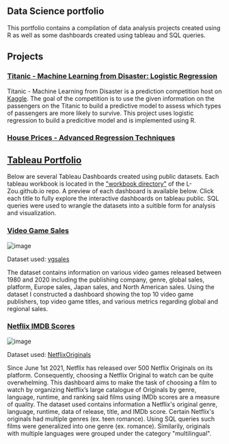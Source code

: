 ## Data Science portfolio

This portfolio contains a compilation of data analysis projects created using R as well as some dashboards created using tableau and SQL queries.

## Projects

### [Titanic - Machine Learning from Disaster: Logistic Regression](https://l-zou.github.io/titanic/titanic.html)

Titanic - Machine Learning from Disaster is a prediction competition host on [Kaggle](https://www.kaggle.com/c/titanic). The goal of the competition is to use the given information on the passengers on the Titanic to build a predictive model to assess which types of passengers are more likely to survive. This project uses logistic regression to build a predicitive model and is implemented using R. 

### [House Prices - Advanced Regression Techniques](https://lfsadf-zou.github.io/titanic/titanic.html)



## [Tableau Portfolio](https://public.tableau.com/profile/lily3153#!/)

Below are several Tableau Dashboards created using public datasets. Each tableau workbook is located in the ["workbook directory"](https://github.com/L-Zou/L-Zou.github.io/tree/main/workbook) of the L-Zou.github.io repo. A preview of each dashboard is available below. Click each title to fully explore the interactive dashboards on tableau public. SQL queries were used to wrangle the datasets into a suitible form for analysis and visualization. 

### [Video Game Sales](https://public.tableau.com/views/Book1_16240831851680/Dashboard2?:language=en-US&:display_count=n&:origin=viz_share_link)

![image](https://user-images.githubusercontent.com/46811504/122661305-e12ac000-d156-11eb-9f80-df1299b98bb5.png)

Dataset used: [vgsales](https://www.kaggle.com/gregorut/videogamesales)

The dataset contains information on various video games released between 1980 and 2020 including the publishing company, genre, global sales, platform, Europe sales, Japan sales, and North American sales. Using the dataset I constructed a dashboard showing the top 10 video game publishers, top video game titles, and various metrics regarding global and regional sales. 

### [Netflix IMDB Scores](https://public.tableau.com/views/NetflixDashboard_16242619280800/Dashboard1?:language=en-US&:display_count=n&:origin=viz_share_link)

![image](https://user-images.githubusercontent.com/46811504/122726626-309aea00-d244-11eb-9ad3-4bb2eebce604.png)

Dataset used: [NetflixOriginals](https://www.kaggle.com/luiscorter/netflix-original-films-imdb-scores)

Since June 1st 2021, Netflix has released over 500 Netflix Originals on its platform. Consequently, choosing a Netflix Original to watch can be quite overwhelming. This dashboard aims to make the task of choosing a film to watch by organizing Netflix’s large catalogue of Originals by genre, language, runtime, and ranking said films using IMDb scores are a measure of quality. The dataset used contains information a Netflix's original genre, language, runtime, data of release, title, and IMDb score. Certain Netflix's originals had multiple genres (ex. teen romance). Using SQL queries such films were generalized into one genre (ex. romance). Similarily, originals with multiple languages were grouped under the category "multilingual". 
